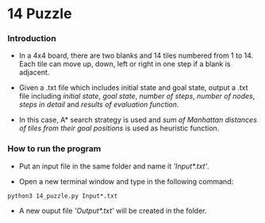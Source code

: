 # 14 Puzzle

### Introduction

- In a 4x4 board, there are two blanks and 14 tiles numbered from 1 to 14. Each
  tile can move up, down, left or right in one step if a blank is adjacent.

- Given a .txt file which includes initial state and goal state, output a .txt
  file including *initial state*, *goal state*, *number of steps*, *number of
nodes*, *steps in detail* and *results of evaluation function*.

- In this case, A\* search strategy is used and *sum of Manhattan distances of
  tiles from their goal positions* is used as heuristic function.


### How to run the program
- Put an input file in the same folder and name it _'Input\*.txt'_.

- Open a new terminal window and type in the following command:
```
python3 14_puzzle.py Input*.txt
```

- A new ouput file _'Output\*.txt'_ will be created in the folder.
